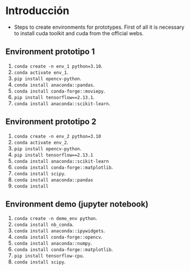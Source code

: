 # Introducción
- Steps to create environments for prototypes. First of all it is necessary to install cuda toolkit and cuda from the official webs.

## Environment prototipo 1
1. `conda create -n env_1 python=3.10`.
2. `conda activate env_1`.
2. `pip install opencv-python`.
3. `conda install anaconda::pandas`.
4. `conda install conda-forge::moviepy`.
5. `pip install tensorflow==2.13.1`.
6. `conda install anaconda::scikit-learn`.

## Environment prototipo 2
1. `conda create -n env_2 python=3.10`
2. `conda activate env_2`.
3. `pip install opencv-python`.
4. `pip install tensorflow==2.13.1`
5. `conda install anaconda::scikit-learn`
6. `conda install conda-forge::matplotlib`.
7. `conda install scipy`.
8. `conda install anaconda::pandas`
9. `conda install `


## Environment demo (jupyter notebook)
1. `conda create -n demo_env python`.
2. `conda install nb_conda`.
3. `conda install anaconda::ipywidgets`.
4. `conda install conda-forge::opencv`.
5. `conda install anaconda::numpy`.
6. `conda install conda-forge::matplotlib`.
7. `pip install tensorflow-cpu`.
8. `conda install scipy`.
